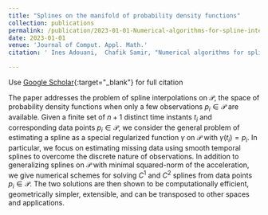 ```yaml
---
title: "Splines on the manifold of probability density functions"
collection: publications
permalink: /publication/2023-01-01-Numerical-algorithms-for-spline-interpolation-on-space-of-probability-density-functions
date: 2023-01-01
venue: 'Journal of Comput. Appl. Math.'
citation: ' Ines Adouani,  Chafik Samir, "Numerical algorithms for spline interpolation on space of probability density functions." Journal of Comput. Appl. Math., 2023.'

---
```

 Use [Google Scholar](https://scholar.google.com/scholar?q=Numerical+algorithms+for+spline+interpolation+on+space+of+probability+density+functions){:target="_blank"} for full citation 
 
The paper addresses the problem of spline interpolations on $\mathcal{P}$, the space of probability density functions when only a few observations $p_i \in \mathcal{P}$ are available. Given a finite set of $n+1$ distinct time instants $t_i$ and corresponding data points $p_i \in \mathcal{P}$, we consider the general problem of estimating a spline as a special regularized function $\gamma$ on $\mathcal{P}$ with $\gamma(t_i)=p_i$. In particular, we focus on estimating missing data using smooth temporal splines to overcome the discrete nature of observations. In addition to generalizing splines on $\mathcal{P}$ with minimal squared-norm of the acceleration, we give numerical schemes for solving $C^1$ and $C^2$ splines from data points $p_i \in \mathcal{P}$. The two solutions are then shown to be computationally efficient, geometrically simpler, extensible, and can be transposed to other spaces and applications.


